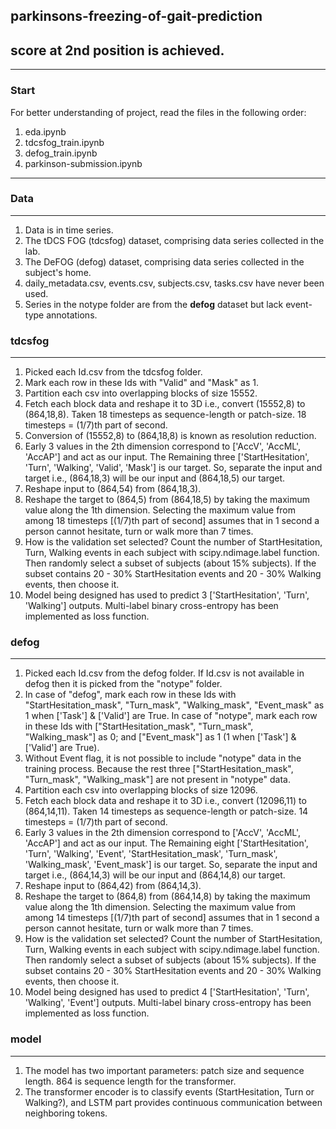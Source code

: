 ## parkinsons-freezing-of-gait-prediction
## score at 2nd position is achieved.

-----

### Start 
For better understanding of project, read the files in the following order:
1. eda.ipynb 
2. tdcsfog_train.ipynb
3. defog_train.ipynb
4. parkinson-submission.ipynb

-----

### Data
-----
1. Data is in time series.
2. The tDCS FOG (tdcsfog) dataset, comprising data series collected in the lab.
3. The DeFOG (defog) dataset, comprising data series collected in the subject's home.
4. daily_metadata.csv, events.csv, subjects.csv, tasks.csv have never been used.
5. Series in the notype folder are from the <b>defog</b> dataset but lack event-type annotations.

### tdcsfog
-----
1. Picked each Id.csv from the tdcsfog folder. 
2. Mark each row in these Ids with "Valid" and "Mask" as 1. 
3. Partition each csv into overlapping blocks of size 15552. 
4. Fetch each block data and reshape it to 3D i.e., convert (15552,8) to (864,18,8). Taken 18 timesteps as sequence-length or patch-size. 18 timesteps = (1/7)th part of second.
5. Conversion of (15552,8) to (864,18,8) is known as resolution reduction. 
6. Early 3 values in the 2th dimension correspond to ['AccV', 'AccML', 'AccAP'] and act as our input. The Remaining three ['StartHesitation', 'Turn', 'Walking', 'Valid', 'Mask'] is our target. So, separate the input and target i.e., (864,18,3) will be our input and (864,18,5) our target. 
7. Reshape input to (864,54) from (864,18,3).
8. Reshape the target to (864,5) from (864,18,5) by taking the maximum value along the 1th dimension. Selecting the maximum value from among 18 timesteps [(1/7)th part of second] assumes that in 1 second a person cannot hesitate, turn or walk more than 7 times.
9. ​How is the validation set selected? Count the number of StartHesitation, Turn, Walking events in each subject with scipy.ndimage.label function. Then randomly select a subset of subjects (about 15% subjects). If the subset contains 20 - 30% StartHesitation events and 20 - 30% Walking events, then choose it.
10. Model being designed has used to predict 3 ['StartHesitation', 'Turn', 'Walking'] outputs. Multi-label binary cross-entropy has been implemented as loss function.​

### defog
-----
1. Picked each Id.csv from the defog folder. If Id.csv is not available in defog then it is picked from the "notype" folder.
2. In case of "defog", mark each row in these Ids with "StartHesitation_mask", "Turn_mask", "Walking_mask", "Event_mask" as 1 when ['Task'] & ['Valid'] are True. In case of "notype", mark each row in these Ids with ["StartHesitation_mask", "Turn_mask", "Walking_mask"] as 0; and ["Event_mask"] as 1 (1 when ['Task'] & ['Valid'] are True). 
3. Without Event flag, it is not possible to include "notype" data in the training process. Because the rest three ["StartHesitation_mask", "Turn_mask", "Walking_mask"] are not present in "notype" data.
4. Partition each csv into overlapping blocks of size 12096. 
5. Fetch each block data and reshape it to 3D i.e., convert (12096,11) to (864,14,11). Taken 14 timesteps as sequence-length or patch-size. 14 timesteps = (1/7)th part of second.
6. Early 3 values in the 2th dimension correspond to ['AccV', 'AccML', 'AccAP'] and act as our input. The Remaining eight ['StartHesitation', 'Turn', 'Walking', 'Event', 'StartHesitation_mask', 'Turn_mask', 'Walking_mask', 'Event_mask'] is our target. So, separate the input and target i.e., (864,14,3) will be our input and (864,14,8) our target. 
7. Reshape input to (864,42) from (864,14,3).
8. Reshape the target to (864,8) from (864,14,8) by taking the maximum value along the 1th dimension. Selecting the maximum value from among 14 timesteps [(1/7)th part of second] assumes that in 1 second a person cannot hesitate, turn or walk more than 7 times.
9. ​How is the validation set selected? Count the number of StartHesitation, Turn, Walking events in each subject with scipy.ndimage.label function. Then randomly select a subset of subjects (about 15% subjects). If the subset contains 20 - 30% StartHesitation events and 20 - 30% Walking events, then choose it.
10. Model being designed has used to predict 4 ['StartHesitation', 'Turn', 'Walking', 'Event'] outputs. Multi-label binary cross-entropy has been implemented as loss function.​

### model
-----
1. The model has two important parameters: patch size and sequence length. 864 is sequence length for the transformer.
2. The transformer encoder is to classify events (StartHesitation, Turn or Walking?), and LSTM part provides continuous communication between neighboring tokens.

